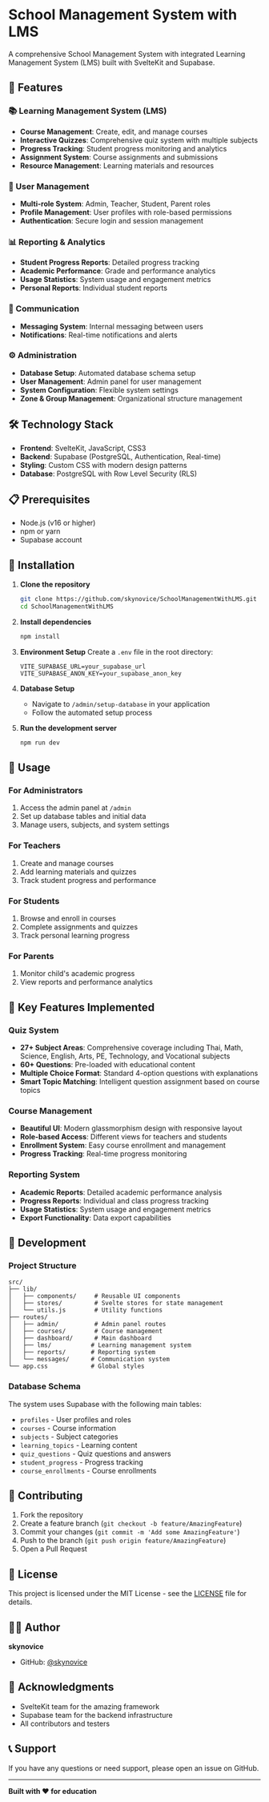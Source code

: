 # School Management System with LMS

A comprehensive School Management System with integrated Learning Management System (LMS) built with SvelteKit and Supabase.

## 🚀 Features

### 📚 Learning Management System (LMS)
- **Course Management**: Create, edit, and manage courses
- **Interactive Quizzes**: Comprehensive quiz system with multiple subjects
- **Progress Tracking**: Student progress monitoring and analytics
- **Assignment System**: Course assignments and submissions
- **Resource Management**: Learning materials and resources

### 👥 User Management
- **Multi-role System**: Admin, Teacher, Student, Parent roles
- **Profile Management**: User profiles with role-based permissions
- **Authentication**: Secure login and session management

### 📊 Reporting & Analytics
- **Student Progress Reports**: Detailed progress tracking
- **Academic Performance**: Grade and performance analytics
- **Usage Statistics**: System usage and engagement metrics
- **Personal Reports**: Individual student reports

### 💬 Communication
- **Messaging System**: Internal messaging between users
- **Notifications**: Real-time notifications and alerts

### ⚙️ Administration
- **Database Setup**: Automated database schema setup
- **User Management**: Admin panel for user management
- **System Configuration**: Flexible system settings
- **Zone & Group Management**: Organizational structure management

## 🛠️ Technology Stack

- **Frontend**: SvelteKit, JavaScript, CSS3
- **Backend**: Supabase (PostgreSQL, Authentication, Real-time)
- **Styling**: Custom CSS with modern design patterns
- **Database**: PostgreSQL with Row Level Security (RLS)

## 📋 Prerequisites

- Node.js (v16 or higher)
- npm or yarn
- Supabase account

## 🚀 Installation

1. **Clone the repository**
   ```bash
   git clone https://github.com/skynovice/SchoolManagementWithLMS.git
   cd SchoolManagementWithLMS
   ```

2. **Install dependencies**
   ```bash
   npm install
   ```

3. **Environment Setup**
   Create a `.env` file in the root directory:
   ```env
   VITE_SUPABASE_URL=your_supabase_url
   VITE_SUPABASE_ANON_KEY=your_supabase_anon_key
   ```

4. **Database Setup**
   - Navigate to `/admin/setup-database` in your application
   - Follow the automated setup process

5. **Run the development server**
   ```bash
   npm run dev
   ```

## 📖 Usage

### For Administrators
1. Access the admin panel at `/admin`
2. Set up database tables and initial data
3. Manage users, subjects, and system settings

### For Teachers
1. Create and manage courses
2. Add learning materials and quizzes
3. Track student progress and performance

### For Students
1. Browse and enroll in courses
2. Complete assignments and quizzes
3. Track personal learning progress

### For Parents
1. Monitor child's academic progress
2. View reports and performance analytics

## 🎯 Key Features Implemented

### Quiz System
- **27+ Subject Areas**: Comprehensive coverage including Thai, Math, Science, English, Arts, PE, Technology, and Vocational subjects
- **60+ Questions**: Pre-loaded with educational content
- **Multiple Choice Format**: Standard 4-option questions with explanations
- **Smart Topic Matching**: Intelligent question assignment based on course topics

### Course Management
- **Beautiful UI**: Modern glassmorphism design with responsive layout
- **Role-based Access**: Different views for teachers and students
- **Enrollment System**: Easy course enrollment and management
- **Progress Tracking**: Real-time progress monitoring

### Reporting System
- **Academic Reports**: Detailed academic performance analysis
- **Progress Reports**: Individual and class progress tracking
- **Usage Statistics**: System usage and engagement metrics
- **Export Functionality**: Data export capabilities

## 🔧 Development

### Project Structure
```
src/
├── lib/
│   ├── components/     # Reusable UI components
│   ├── stores/         # Svelte stores for state management
│   └── utils.js        # Utility functions
├── routes/
│   ├── admin/          # Admin panel routes
│   ├── courses/        # Course management
│   ├── dashboard/      # Main dashboard
│   ├── lms/           # Learning management system
│   ├── reports/       # Reporting system
│   └── messages/      # Communication system
└── app.css            # Global styles
```

### Database Schema
The system uses Supabase with the following main tables:
- `profiles` - User profiles and roles
- `courses` - Course information
- `subjects` - Subject categories
- `learning_topics` - Learning content
- `quiz_questions` - Quiz questions and answers
- `student_progress` - Progress tracking
- `course_enrollments` - Course enrollments

## 🤝 Contributing

1. Fork the repository
2. Create a feature branch (`git checkout -b feature/AmazingFeature`)
3. Commit your changes (`git commit -m 'Add some AmazingFeature'`)
4. Push to the branch (`git push origin feature/AmazingFeature`)
5. Open a Pull Request

## 📝 License

This project is licensed under the MIT License - see the [LICENSE](LICENSE) file for details.

## 👨‍💻 Author

**skynovice**
- GitHub: [@skynovice](https://github.com/skynovice)

## 🙏 Acknowledgments

- SvelteKit team for the amazing framework
- Supabase team for the backend infrastructure
- All contributors and testers

## 📞 Support

If you have any questions or need support, please open an issue on GitHub.

---

**Built with ❤️ for education**
